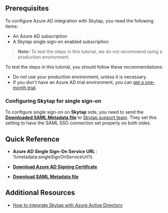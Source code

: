 ## Prerequisites

To configure Azure AD integration with Skytap, you need the following items:

- An Azure AD subscription
- A Skytap single sign-on enabled subscription

> **Note:**
> To test the steps in this tutorial, we do not recommend using a production environment.

To test the steps in this tutorial, you should follow these recommendations:

- Do not use your production environment, unless it is necessary.
- If you don't have an Azure AD trial environment, you can [get a one-month trial](https://azure.microsoft.com/pricing/free-trial/).

### Configuring Skytap for single sign-on

To configure single sign-on on **Skytap** side, you need to send the **[Downloaded SAML Metadata file](%metadata:metadataDownloadUrl%)** to [Skytap support team](mailto:support@skytap.com). They set this setting to have the SAML SSO connection set properly on both sides.

## Quick Reference

* **Azure AD Single Sign-On Service URL** : %metadata:singleSignOnServiceUrl%

* **[Download Azure AD Signing Certifcate](%metadata:CertificateDownloadRawUrl%)**

* **[Download SAML Metadata file](%metadata:metadataDownloadUrl%)**



## Additional Resources

* [How to integrate Skytap with Azure Active Directory](https://docs.microsoft.com/azure/active-directory/active-directory-saas-skytap-tutorial)
